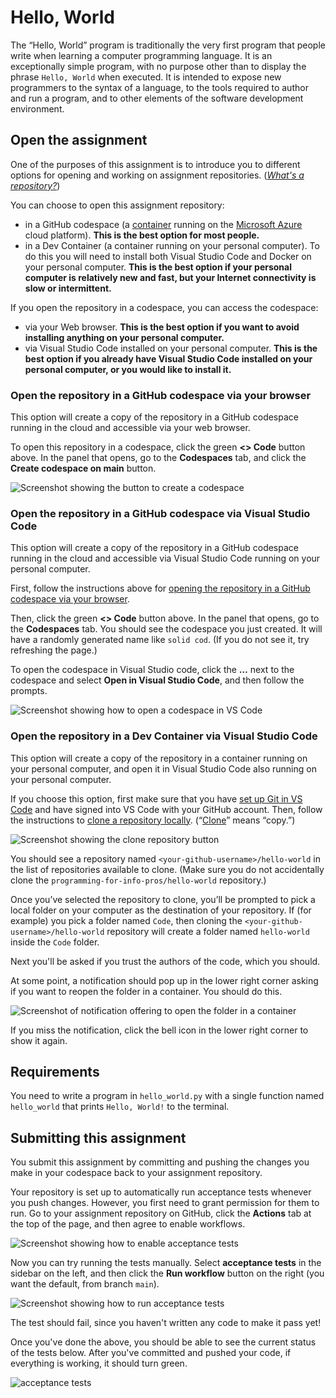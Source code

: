 # Hello, World

The “Hello, World” program is traditionally the very first program
that people write when learning a computer programming language. It is
an exceptionally simple program, with no purpose other than to display
the phrase `Hello, World` when executed. It is intended to expose new
programmers to the syntax of a language, to the tools required to
author and run a program, and to other elements of the software
development environment.

## Open the assignment

One of the purposes of this assignment is to introduce you to
different options for opening and working on assignment
repositories. (*[What's a repository?][repo]*)

You can choose to open this assignment repository:

* in a GitHub codespace (a [container][container] running on the
  [Microsoft Azure][azure] cloud platform). **This is the best option
  for most people.**
* in a Dev Container (a container running on your personal
  computer). To do this you will need to install both Visual Studio
  Code and Docker on your personal computer. **This is the best option
  if your personal computer is relatively new and fast, but your
  Internet connectivity is slow or intermittent.**

If you open the repository in a codespace, you can access the codespace:

* via your Web browser. **This is the best option if you want to avoid
  installing anything on your personal computer.**
* via Visual Studio Code installed on your personal computer. **This is
  the best option if you already have Visual Studio Code installed on
  your personal computer, or you would like to install it.**

[repo]: https://docs.github.com/en/get-started/learning-about-github/github-glossary#repository
[container]: https://en.wikipedia.org/wiki/Containerization_(computing)
[azure]: https://en.wikipedia.org/wiki/Microsoft_Azure

### Open the repository in a GitHub codespace via your browser

This option will create a copy of the repository in a GitHub codespace
running in the cloud and accessible via your web browser.

To open this repository in a codespace, click the green **<> Code**
button above. In the panel that opens, go to the **Codespaces** tab,
and click the **Create codespace on main** button.

![Screenshot showing the button to create a codespace](img/create-codespace.png)

### Open the repository in a GitHub codespace via Visual Studio Code

This option will create a copy of the repository in a GitHub codespace
running in the cloud and accessible via Visual Studio Code running on
your personal computer.

First, follow the instructions above for [opening the repository in a
GitHub codespace via your
browser](#open-the-repository-in-a-github-codespace-via-your-browser).

Then, click the green **<> Code** button above. In the panel that
opens, go to the **Codespaces** tab. You should see the codespace you
just created. It will have a randomly generated name like `solid
cod`. (If you do not see it, try refreshing the page.)

To open the codespace in Visual Studio code, click the **…** next to
the codespace and select **Open in Visual Studio Code**, and then
follow the prompts.

![Screenshot showing how to open a codespace in VS Code](img/open-in-vs-code.png)

### Open the repository in a Dev Container via Visual Studio Code

This option will create a copy of the repository in a container
running on your personal computer, and open it in Visual Studio Code
also running on your personal computer.

If you choose this option, first make sure that you have [set up Git
in VS Code][setup] and have signed into VS Code with your GitHub
account. Then, follow the instructions to [clone a repository
locally][local]. (“[Clone][clone]” means “copy.”)

![Screenshot showing the clone repository button](img/clone-repo.png)

You should see a repository named `<your-github-username>/hello-world`
in the list of repositories available to clone. (Make sure you do not
accidentally clone the `programming-for-info-pros/hello-world`
repository.)

Once you’ve selected the repository to clone, you’ll be prompted to
pick a local folder on your computer as the destination of your
repository. If (for example) you pick a folder named `Code`, then
cloning the `<your-github-username>/hello-world` repository will
create a folder named `hello-world` inside the `Code` folder.

Next you'll be asked if you trust the authors of the code, which
you should.

At some point, a notification should pop up in the lower right corner
asking if you want to reopen the folder in a container. You should do
this.

![Screenshot of notification offering to open the folder in a container](img/open-in-container.png)

If you miss the notification, click the bell icon in the lower right
corner to show it again.

[clone]: https://docs.github.com/en/get-started/learning-about-github/github-glossary#clone
[setup]: https://code.visualstudio.com/docs/sourcecontrol/intro-to-git#_set-up-git-in-vs-code
[local]: https://code.visualstudio.com/docs/sourcecontrol/intro-to-git#_clone-a-repository-locally

<!-- TODO: rest of process for setting up a Dev Container -->

## Requirements

You need to write a program in `hello_world.py` with a single function
named `hello_world` that prints `Hello, World!` to the terminal.

## Submitting this assignment

You submit this assignment by committing and pushing the changes you
make in your codespace back to your assignment repository.

Your repository is set up to automatically run acceptance tests
whenever you push changes. However, you first need to grant permission
for them to run. Go to your assignment repository on GitHub, click the
**Actions** tab at the top of the page, and then agree to enable
workflows.

![Screenshot showing how to enable acceptance tests](img/enable-workflows.png)

Now you can try running the tests manually. Select **acceptance
tests** in the sidebar on the left, and then click the **Run
workflow** button on the right (you want the default, from branch
`main`).

![Screenshot showing how to run acceptance tests](img/run-tests.png)

The test should fail, since you haven't written any code to make it
pass yet!

Once you've done the above, you should be able to see the current
status of the tests below. After you've committed and pushed your
code, if everything is working, it should turn green.

![acceptance tests](../../actions/workflows/run-tests.yml/badge.svg)

<!-- Local Variables: -->
<!-- jinx-local-words: "Codespaces Dev codespace" -->
<!-- End: -->
